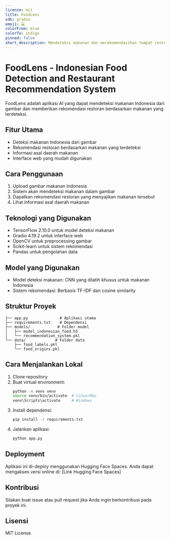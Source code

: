 ```yaml
---
license: mit
title: FoodLens
sdk: gradio
emoji: 💻
colorFrom: blue
colorTo: indigo
pinned: false
short_description: Mendeteksi makanan dan merekomendasikan tempat restoran
---
```

# FoodLens - Indonesian Food Detection and Restaurant Recommendation System

FoodLens adalah aplikasi AI yang dapat mendeteksi makanan Indonesia dari gambar dan memberikan rekomendasi restoran berdasarkan makanan yang terdeteksi.

## Fitur Utama

- Deteksi makanan Indonesia dari gambar
- Rekomendasi restoran berdasarkan makanan yang terdeteksi
- Informasi asal daerah makanan
- Interface web yang mudah digunakan

## Cara Penggunaan

1. Upload gambar makanan Indonesia
2. Sistem akan mendeteksi makanan dalam gambar
3. Dapatkan rekomendasi restoran yang menyajikan makanan tersebut
4. Lihat informasi asal daerah makanan

## Teknologi yang Digunakan

- TensorFlow 2.10.0 untuk model deteksi makanan
- Gradio 4.19.2 untuk interface web
- OpenCV untuk preprocessing gambar
- Scikit-learn untuk sistem rekomendasi
- Pandas untuk pengolahan data

## Model yang Digunakan

- Model deteksi makanan: CNN yang dilatih khusus untuk makanan Indonesia
- Sistem rekomendasi: Berbasis TF-IDF dan cosine similarity

## Struktur Proyek

```
├── app.py              # Aplikasi utama
├── requirements.txt    # Dependensi
├── models/            # Folder model
│   ├── model_indonesian_food.h5
│   └── recommendation_system.pkl
└── data/             # Folder data
    ├── food_labels.pkl
    └── food_origins.pkl
```

## Cara Menjalankan Lokal

1. Clone repository
2. Buat virtual environment:
   ```bash
   python -m venv venv
   source venv/bin/activate  # Linux/Mac
   venv\Scripts\activate     # Windows
   ```
3. Install dependensi:
   ```bash
   pip install -r requirements.txt
   ```
4. Jalankan aplikasi:
   ```bash
   python app.py
   ```

## Deployment

Aplikasi ini di-deploy menggunakan Hugging Face Spaces. Anda dapat mengakses versi online di: [Link Hugging Face Spaces]

## Kontribusi

Silakan buat issue atau pull request jika Anda ingin berkontribusi pada proyek ini.

## Lisensi

MIT License